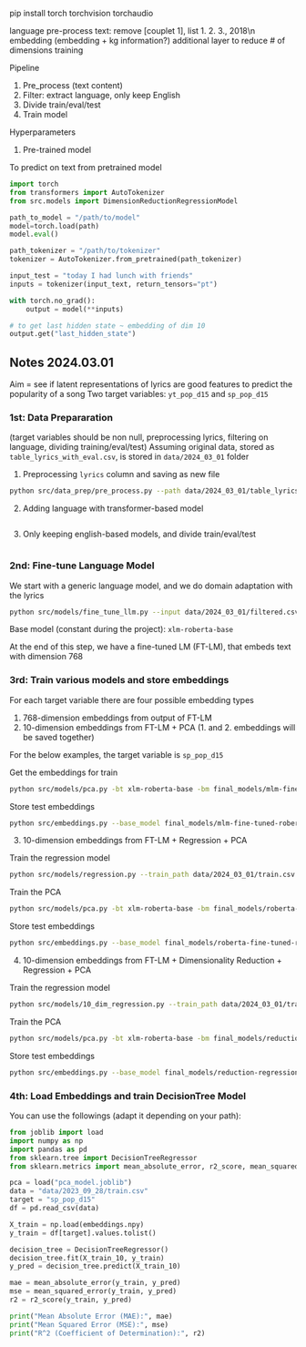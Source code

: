 pip install torch torchvision torchaudio


language
pre-process text: remove [couplet 1], list 1. 2. 3., 2018\n <text>
embedding
(embedding + kg information?)
additional layer to reduce # of dimensions
training

Pipeline
1. Pre_process (text content)
2. Filter: extract language, only keep English
3. Divide train/eval/test
4. Train model

Hyperparameters
1. Pre-trained model


To predict on text from pretrained model
```python
import torch
from transformers import AutoTokenizer
from src.models import DimensionReductionRegressionModel

path_to_model = "/path/to/model"
model=torch.load(path)
model.eval()

path_tokenizer = "/path/to/tokenizer"
tokenizer = AutoTokenizer.from_pretrained(path_tokenizer)

input_test = "today I had lunch with friends"
inputs = tokenizer(input_text, return_tensors="pt")

with torch.no_grad():
    output = model(**inputs)

# to get last hidden state ~ embedding of dim 10
output.get("last_hidden_state")
```

## Notes 2024.03.01

Aim = see if latent representations of lyrics are good features to predict the popularity of a song
Two target variables: `yt_pop_d15` and `sp_pop_d15`

### 1st: Data Prepararation 

(target variables should be non null, preprocessing lyrics, filtering on language, dividing training/eval/test)
Assuming original data, stored as `table_lyrics_with_eval.csv`, is stored in `data/2024_03_01` folder

1. Preprocessing `lyrics` column and saving as new file
```bash
python src/data_prep/pre_process.py --path data/2024_03_01/table_lyrics_with_eval.csv -c lyrics -o data/2024_03_01/pre_processed.csv
```

2. Adding language with transformer-based model
```bash
```

3. Only keeping english-based models, and divide train/eval/test
```bash
```

### 2nd: Fine-tune Language Model
We start with a generic language model, and we do domain adaptation with the lyrics

```bash
python src/models/fine_tune_llm.py --input data/2024_03_01/filtered.csv --folder final_models/mlm-fine-tuned-roberta
```

Base model (constant during the project): `xlm-roberta-base` 

At the end of this step, we have a fine-tuned LM (FT-LM), that embeds text with dimension 768

### 3rd: Train various models and store embeddings

For each target variable there are four possible embedding types

1. 768-dimension embeddings from output of FT-LM
2. 10-dimension embeddings from FT-LM + PCA
(1. and 2. embeddings will be saved together)

For the below examples, the target variable is `sp_pop_d15`

Get the embeddings for train
```bash
python src/models/pca.py -bt xlm-roberta-base -bm final_models/mlm-fine-tuned-roberta/checkpoint-9000 -d data/2024_03_01/train.csv -sf embeddings/mlm-fine-tuned-roberta -td train
```

Store test embeddings
```bash
python src/embeddings.py --base_model final_models/mlm-fine-tuned-roberta/checkpoint-<CHANGE> --data data/2024_03_01/test.csv --save embeddings/mlm-fine-tuned-roberta/test_embeddings.npy --pca embeddings/mlm-fine-tuned-roberta/pca_model.joblib
```

3. 10-dimension embeddings from FT-LM + Regression + PCA 

Train the regression model 
```bash
python src/models/regression.py --train_path data/2024_03_01/train.csv --eval_path data/2024_03_01/eval.csv --config src/configs/base_regression.yaml --target sp_pop_d15
```

Train the PCA
```bash
python src/models/pca.py -bt xlm-roberta-base -bm final_models/roberta-fine-tuned-regression/checkpoint-<CHANGE> -d data/2024_03_01/train.csv -sf embeddings/roberta-fine-tuned-regression -td train
```

Store test embeddings
```bash
python src/embeddings.py --base_model final_models/roberta-fine-tuned-regression/checkpoint-<CHANGE> --data data/2024_03_01/test.csv --save embeddings/roberta-fine-tuned-regression/test_embeddings.npy --pca embeddings/roberta-fine-tuned-regression/pca_model.joblib
```

4. 10-dimension embeddings from FT-LM + Dimensionality Reduction + Regression + PCA

Train the regression model
```bash
python src/models/10_dim_regression.py --train_path data/2024_03_01/train.csv --eval_path data/2024_03_01/eval.csv --config src/configs/base_10_dim_regression.yaml --target sp_pop_d15
```

Train the PCA
```bash
python src/models/pca.py -bt xlm-roberta-base -bm final_models/reduction-regression-roberta/checkpoint-<CHANGE> -d data/2024_03_01/train.csv -sf embeddings/reduction-regression-roberta -td train
```

Store test embeddings
```bash
python src/embeddings.py --base_model final_models/reduction-regression-roberta/checkpoint-<CHANGE> --data data/2024_03_01/test.csv --save embeddings/reduction-regression-roberta/test_embeddings.npy --pca embeddings/reduction-regression-roberta/pca_model.joblib
```

### 4th: Load Embeddings and train DecisionTree Model

You can use the followings (adapt it depending on your path):

```python
from joblib import load
import numpy as np
import pandas as pd
from sklearn.tree import DecisionTreeRegressor
from sklearn.metrics import mean_absolute_error, r2_score, mean_squared_error

pca = load("pca_model.joblib")
data = "data/2023_09_28/train.csv"
target = "sp_pop_d15"
df = pd.read_csv(data)

X_train = np.load(embeddings.npy)
y_train = df[target].values.tolist()

decision_tree = DecisionTreeRegressor()
decision_tree.fit(X_train_10, y_train)
y_pred = decision_tree.predict(X_train_10)

mae = mean_absolute_error(y_train, y_pred)
mse = mean_squared_error(y_train, y_pred)
r2 = r2_score(y_train, y_pred)

print("Mean Absolute Error (MAE):", mae)
print("Mean Squared Error (MSE):", mse)
print("R^2 (Coefficient of Determination):", r2)
```

